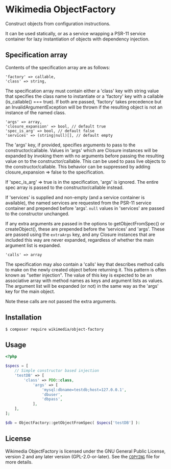 Wikimedia ObjectFactory
=======================

Construct objects from configuration instructions.

It can be used statically, or as a service wrapping a PSR-11 service container
for lazy instantiation of objects with dependency injection.

Specification array
-------------------

Contents of the specification array are as follows:

    'factory' => callable,
    'class' => string,

The specification array must contain either a 'class' key with string value
that specifies the class name to instantiate or a 'factory' key with a
callable (is_callable() === true). If both are passed, 'factory' takes
precedence but an InvalidArgumentException will be thrown if the resulting
object is not an instance of the named class.

    'args' => array,
    'closure_expansion' => bool, // default true
    'spec_is_arg' => bool, // default false
    'services' => (string|null)[], // default empty

The 'args' key, if provided, specifies arguments to pass to the constructor/callable.
Values in 'args' which are Closure instances will be expanded by invoking
them with no arguments before passing the resulting value on to the
constructor/callable. This can be used to pass live objects to the
constructor/callable. This behavior can be suppressed by adding
closure_expansion => false to the specification.

If 'spec_is_arg' => true is in the specification, 'args' is ignored. The
entire spec array is passed to the constructor/callable instead.

If 'services' is supplied and non-empty (and a service container is available),
the named services are requested from the PSR-11 service container and
prepended before 'args'. `null` values in 'services' are passed to the constructor
unchanged.

If any extra arguments are passed in the options to getObjectFromSpec() or
createObject(), these are prepended before the 'services' and 'args'.
These are passed using the `extraArgs` key, and any Closure instances that
are included this way are never expanded, regardless of whether the main
argument list is expanded.

    'calls' => array

The specification may also contain a 'calls' key that describes method
calls to make on the newly created object before returning it. This
pattern is often known as "setter injection". The value of this key is
expected to be an associative array with method names as keys and
argument lists as values. The argument list will be expanded (or not)
in the same way as the 'args' key for the main object.

Note these calls are not passed the extra arguments.

Installation
------------

```
$ composer require wikimedia/object-factory
```

Usage
-----

```php
<?php

$specs = [
	// Simple constructor based injection
	'testDB' => [
		'class' => PDO::class,
			'args' => [
				'mysql:dbname=testdb;host=127.0.0.1',
				'dbuser',
				'dbpass',
			],
	],
];

$db = ObjectFactory::getObjectFromSpec( $specs['testDB'] ):
```

License
-------
Wikimedia ObjectFactory is licensed under the GNU General Public License,
version 2 and any later version (GPL-2.0-or-later). See the
[`COPYING`](COPYING) file for more details.
